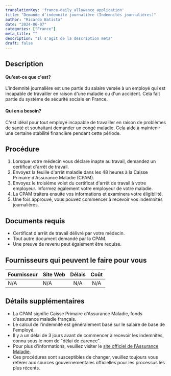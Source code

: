```yaml
---
translationKey: 'france-daily_allowance_application'
title: "Demande d'indemnité journalière (Indemnités journalières)"
author: "Ricardo Batista"
date: "2024-06-07"
categories: ["France"]
meta_title: ""
description: "Il s'agit de la description meta"
draft: false
---
```


## Description
#### Qu'est-ce que c'est?
L'indemnité journalière est une partie du salaire versée à un employé qui est incapable de travailler en raison d'une maladie ou d'un accident. Cela fait partie du système de sécurité sociale en France.

#### Qui en a besoin?
C'est idéal pour tout employé incapable de travailler en raison de problèmes de santé et souhaitant demander un congé maladie. Cela aide à maintenir une certaine stabilité financière pendant cette période.

## Procédure
1. Lorsque votre médecin vous déclare inapte au travail, demandez un certificat d'arrêt de travail.
2. Envoyez la feuille d'arrêt maladie dans les 48 heures à la Caisse Primaire d'Assurance Maladie (CPAM).
3. Envoyez le troisième volet du certificat d'arrêt de travail à votre employeur. Informez également votre employeur de votre maladie.
4. La CPAM traitera ensuite vos informations et examinera votre éligibilité.
5. Une fois approuvé, vous pouvez commencer à recevoir vos indemnités journalières.

## Documents requis
- Certificat d'arrêt de travail délivré par votre médecin.
- Tout autre document demandé par la CPAM.
- Une preuve de revenu peut également être requise.

## Fournisseurs qui peuvent le faire pour vous

| Fournisseur     |    Site Web      |     Délais       |      Coût       |
| --------------- | --------------- |  :-------------: | :-------------: |
| N/A            |  N/A            |     N/A          |        N/A       |

## Détails supplémentaires
- La CPAM signifie Caisse Primaire d'Assurance Maladie, fonds d'assurance maladie français.
- Le calcul de l'indemnité est généralement basé sur le salaire de base de l'employé.
- Il y a un délai de 3 jours avant de commencer à recevoir les indemnités, connu sous le nom de "délai de carence".
- Pour plus d'informations, veuillez visiter le [site officiel de l'Assurance Maladie](https://www.ameli.fr/).
- Ces procédures sont susceptibles de changer, veuillez toujours vous référer aux sources gouvernementales officielles pour les processus les plus récents.
